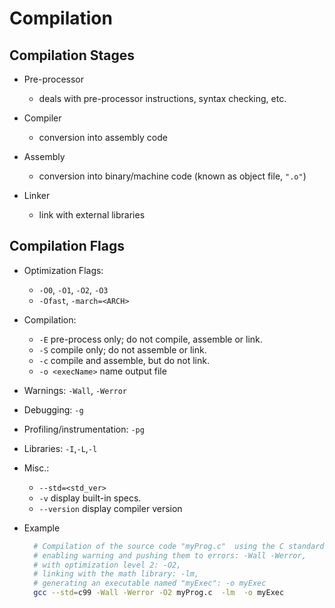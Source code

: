 # Compilation

## Compilation Stages

* Pre-processor
   - deals with pre-processor instructions, syntax checking, etc.

* Compiler
   - conversion into assembly code 

* Assembly
   - conversion into binary/machine code (known as object file, `".o"`)

* Linker
   - link with external libraries


## Compilation Flags

* Optimization Flags:
    - `-O0`, `-O1`, `-O2`, `-O3`
    - `-Ofast`, `-march=<ARCH>`
  
* Compilation:
    - `-E` pre-process only; do not compile, assemble or link.
    - `-S` compile only; do not assemble or link.
    - `-c` compile and assemble, but do not link.
    - `-o <execName>` name output file
      
* Warnings:  `-Wall`, `-Werror`
* Debugging: `-g`
* Profiling/instrumentation: `-pg`
* Libraries: `-I`,`-L`,`-l`

* Misc.:
    - `--std=<std_ver>`  
    - `-v`  display built-in specs.
    - `--version`  display compiler version


* Example
  ```sh
    # Compilation of the source code "myProg.c"  using the C standard '99: --std=c99,
    # enabling warning and pushing them to errors: -Wall -Werror,
    # with optimization level 2: -O2,
    # linking with the math library: -lm,
    # generating an executable named "myExec": -o myExec
    gcc --std=c99 -Wall -Werror -O2 myProg.c  -lm  -o myExec
  ```
